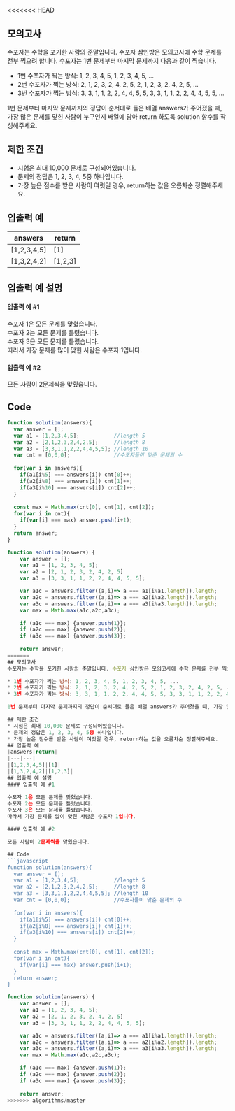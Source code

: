 <<<<<<< HEAD
## 모의고사
수포자는 수학을 포기한 사람의 준말입니다. 수포자 삼인방은 모의고사에 수학 문제를 전부 찍으려 합니다. 수포자는 1번 문제부터 마지막 문제까지 다음과 같이 찍습니다.

* 1번 수포자가 찍는 방식: 1, 2, 3, 4, 5, 1, 2, 3, 4, 5, ...
* 2번 수포자가 찍는 방식: 2, 1, 2, 3, 2, 4, 2, 5, 2, 1, 2, 3, 2, 4, 2, 5, ...
* 3번 수포자가 찍는 방식: 3, 3, 1, 1, 2, 2, 4, 4, 5, 5, 3, 3, 1, 1, 2, 2, 4, 4, 5, 5, ...

1번 문제부터 마지막 문제까지의 정답이 순서대로 들은 배열 answers가 주어졌을 때, 가장 많은 문제를 맞힌 사람이 누구인지 배열에 담아 return 하도록 solution 함수를 작성해주세요.

## 제한 조건
* 시험은 최대 10,000 문제로 구성되어있습니다.   
* 문제의 정답은 1, 2, 3, 4, 5중 하나입니다.   
* 가장 높은 점수를 받은 사람이 여럿일 경우, return하는 값을 오름차순 정렬해주세요.   
## 입출력 예
|answers|return|
|---|---|
|[1,2,3,4,5]|[1]|
|[1,3,2,4,2]|[1,2,3]|
## 입출력 예 설명
#### 입출력 예 #1

수포자 1은 모든 문제를 맞혔습니다.   
수포자 2는 모든 문제를 틀렸습니다.   
수포자 3은 모든 문제를 틀렸습니다.   
따라서 가장 문제를 많이 맞힌 사람은 수포자 1입니다.   

#### 입출력 예 #2

모든 사람이 2문제씩을 맞췄습니다.    

## Code
```javascript
function solution(answers){
  var answer = [];
  var a1 = [1,2,3,4,5];           //length 5
  var a2 = [2,1,2,3,2,4,2,5];     //length 8
  var a3 = [3,3,1,1,2,2,4,4,5,5]; //length 10
  var cnt = [0,0,0];              //수포자들이 맞춘 문제의 수
  
  for(var i in answers){
    if(a1[i%5] === answers[i]) cnt[0]++;
    if(a2[i%8] === answers[i]) cnt[1]++;
    if(a3[i%10] === answers[i]) cnt[2]++;
  }
  
  const max = Math.max(cnt[0], cnt[1], cnt[2]);
  for(var i in cnt){
    if(var[i] === max) answer.push(i+1);
  }
  return answer;
}
```
```javascript
function solution(answers) {
    var answer = [];
    var a1 = [1, 2, 3, 4, 5];
    var a2 = [2, 1, 2, 3, 2, 4, 2, 5]
    var a3 = [3, 3, 1, 1, 2, 2, 4, 4, 5, 5];

    var a1c = answers.filter((a,i)=> a === a1[i%a1.length]).length;
    var a2c = answers.filter((a,i)=> a === a2[i%a2.length]).length;
    var a3c = answers.filter((a,i)=> a === a3[i%a3.length]).length;
    var max = Math.max(a1c,a2c,a3c);

    if (a1c === max) {answer.push(1)};
    if (a2c === max) {answer.push(2)};
    if (a3c === max) {answer.push(3)};
      
    return answer;
=======
## 모의고사
수포자는 수학을 포기한 사람의 준말입니다. 수포자 삼인방은 모의고사에 수학 문제를 전부 찍으려 합니다. 수포자는 1번 문제부터 마지막 문제까지 다음과 같이 찍습니다.

* 1번 수포자가 찍는 방식: 1, 2, 3, 4, 5, 1, 2, 3, 4, 5, ...
* 2번 수포자가 찍는 방식: 2, 1, 2, 3, 2, 4, 2, 5, 2, 1, 2, 3, 2, 4, 2, 5, ...
* 3번 수포자가 찍는 방식: 3, 3, 1, 1, 2, 2, 4, 4, 5, 5, 3, 3, 1, 1, 2, 2, 4, 4, 5, 5, ...

1번 문제부터 마지막 문제까지의 정답이 순서대로 들은 배열 answers가 주어졌을 때, 가장 많은 문제를 맞힌 사람이 누구인지 배열에 담아 return 하도록 solution 함수를 작성해주세요.

## 제한 조건
* 시험은 최대 10,000 문제로 구성되어있습니다.   
* 문제의 정답은 1, 2, 3, 4, 5중 하나입니다.   
* 가장 높은 점수를 받은 사람이 여럿일 경우, return하는 값을 오름차순 정렬해주세요.   
## 입출력 예
|answers|return|
|---|---|
|[1,2,3,4,5]|[1]|
|[1,3,2,4,2]|[1,2,3]|
## 입출력 예 설명
#### 입출력 예 #1

수포자 1은 모든 문제를 맞혔습니다.   
수포자 2는 모든 문제를 틀렸습니다.   
수포자 3은 모든 문제를 틀렸습니다.   
따라서 가장 문제를 많이 맞힌 사람은 수포자 1입니다.   

#### 입출력 예 #2

모든 사람이 2문제씩을 맞췄습니다.    

## Code
```javascript
function solution(answers){
  var answer = [];
  var a1 = [1,2,3,4,5];           //length 5
  var a2 = [2,1,2,3,2,4,2,5];     //length 8
  var a3 = [3,3,1,1,2,2,4,4,5,5]; //length 10
  var cnt = [0,0,0];              //수포자들이 맞춘 문제의 수
  
  for(var i in answers){
    if(a1[i%5] === answers[i]) cnt[0]++;
    if(a2[i%8] === answers[i]) cnt[1]++;
    if(a3[i%10] === answers[i]) cnt[2]++;
  }
  
  const max = Math.max(cnt[0], cnt[1], cnt[2]);
  for(var i in cnt){
    if(var[i] === max) answer.push(i+1);
  }
  return answer;
}
```
```javascript
function solution(answers) {
    var answer = [];
    var a1 = [1, 2, 3, 4, 5];
    var a2 = [2, 1, 2, 3, 2, 4, 2, 5]
    var a3 = [3, 3, 1, 1, 2, 2, 4, 4, 5, 5];

    var a1c = answers.filter((a,i)=> a === a1[i%a1.length]).length;
    var a2c = answers.filter((a,i)=> a === a2[i%a2.length]).length;
    var a3c = answers.filter((a,i)=> a === a3[i%a3.length]).length;
    var max = Math.max(a1c,a2c,a3c);

    if (a1c === max) {answer.push(1)};
    if (a2c === max) {answer.push(2)};
    if (a3c === max) {answer.push(3)};
      
    return answer;
>>>>>>> algorithms/master
